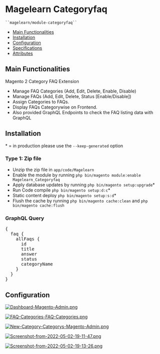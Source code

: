 # Magelearn Categoryfaq

    ``magelearn/module-categoryfaq``

 - [Main Functionalities](#markdown-header-main-functionalities)
 - [Installation](#markdown-header-installation)
 - [Configuration](#markdown-header-configuration)
 - [Specifications](#markdown-header-specifications)
 - [Attributes](#markdown-header-attributes)


## Main Functionalities
Magento 2 Category FAQ Extension
- Manage FAQ Categories (Add, Edit, Delete, Enable, Disable)
- Manage FAQs (Add, Edit, Delete, Status [Enable/Disable])
- Assign Categories to FAQs.
- Display FAQs Categorywise on Frontend.
- Also provided GraphQL Endpoints to check the FAQ listing data with GraphQL

## Installation
\* = in production please use the `--keep-generated` option

### Type 1: Zip file

 - Unzip the zip file in `app/code/Magelearn`
 - Enable the module by running `php bin/magento module:enable Magelearn_Categoryfaq`
 - Apply database updates by running `php bin/magento setup:upgrade`\*
 - Run Code compile `php bin/magento setup:d:c`\*
 - Static content deploy `php bin/magento setup:s:d`\*
 - Flush the cache by running `php bin/magento cache:clean` and `php bin/magento cache:flush` 

### GraphQL Query
<pre>
{
  faq {
    allFaqs {
      id
      title
      answer
      status
      categoryName
    }
  }
}
</pre>

## Configuration

[![Dashboard-Magento-Admin.png](https://i.postimg.cc/MT3252j4/Dashboard-Magento-Admin.png)](https://postimg.cc/9R9nXkbt)

[![FAQ-Categories-FAQ-Categories.png](https://i.postimg.cc/mk1qSc4z/FAQ-Categories-FAQ-Categories.png)](https://postimg.cc/ctZXxLr0)

[![New-Category-Categorys-Magento-Admin.png](https://i.postimg.cc/VLq1yTyS/New-Category-Categorys-Magento-Admin.png)](https://postimg.cc/BXnRHmns)

[![Screenshot-from-2022-05-02-19-11-47.png](https://i.postimg.cc/j5n0M3QS/Screenshot-from-2022-05-02-19-11-47.png)](https://postimg.cc/PpHRx4Rg)

[![Screenshot-from-2022-05-02-19-13-26.png](https://i.postimg.cc/mgLvvgNq/Screenshot-from-2022-05-02-19-13-26.png)](https://postimg.cc/0b4Xmx4d)


